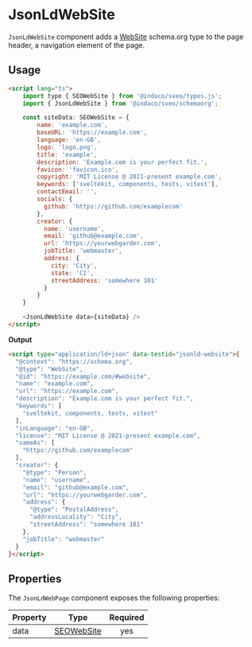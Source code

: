# JsonLdWebSite

`JsonLdWebSite` component adds a [WebSite] schema.org type to the page header, a navigation element of the page.

## Usage

```html
<script lang="ts">
    import type { SEOWebSite } from '@indaco/sveo/types.js';
    import { JsonLdWebSite } from '@indaco/sveo/schemaorg';

    const siteData: SEOWebSite = {
        name: 'example.com',
        baseURL: 'https://example.com',
        language: 'en-GB',
        logo: 'logo.png',
        title: 'example',
        description: 'Example.com is your perfect fit.',
        favicon: 'favicon.ico',
        copyright: 'MIT License @ 2021-present example.com',
        keywords: ['sveltekit, components, tests, vitest'],
        contactEmail: '',
        socials: {
          github: 'https://github.com/examplecom'
        },
        creator: {
          name: 'username',
          email: 'github@example.com',
          url: 'https://yourwebgarder.com',
          jobTitle: 'webmaster',
          address: {
            city: 'City',
            state: 'CI',
            streetAddress: 'somewhere 101'
          }
        }
    }

    <JsonLdWebSite data={siteData} />
</script>
```

**Output**

```html
<script type="application/ld+json" data-testid="jsonld-website">{
  "@context": "https://schema.org",
  "@type": "WebSite",
  "@id": "https://example.com/#website",
  "name": "example.com",
  "url": "https://example.com",
  "description": "Example.com is your perfect fit.",
  "keywords": [
    "sveltekit, components, tests, vitest"
  ],
  "inLanguage": "en-GB",
  "license": "MIT License @ 2021-present example.com",
  "sameAs": [
    "https://github.com/examplecom"
  ],
  "creator": {
    "@type": "Person",
    "name": "username",
    "email": "github@example.com",
    "url": "https://yourwebgarder.com",
    "address": {
      "@type": "PostalAddress",
      "addressLocality": "City",
      "streetAddress": "somewhere 101"
    },
    "jobTitle": "webmaster"
  }
}</script>
```

## Properties

The `JsonLdWebPage` component exposes the following properties:

| Property | Type         | Required |
| :------- | :----------: | :------: |
| data     | [SEOWebSite] | yes      |

<!-- Resource Links -->

[SEOWebSite]: https://github.com/indaco/sveo/blob/06de4d7c79a27f0474981cce3ebc2cf922484b09/src/lib/types.ts#L1-L14
[WebSite]: https://schema.org/WebSite
